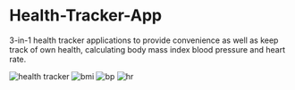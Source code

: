 # Health-Tracker-App
3-in-1 health tracker applications to provide convenience as well as keep track of own health, calculating body mass index blood pressure and heart rate.

![health tracker](https://user-images.githubusercontent.com/48885389/107739187-499a0880-6d43-11eb-834c-4a0556aa6c06.png)
![bmi](https://user-images.githubusercontent.com/48885389/107739191-4c94f900-6d43-11eb-9564-592a7c5c4b57.png)
![bp](https://user-images.githubusercontent.com/48885389/107739198-4f8fe980-6d43-11eb-9b12-3d74b7b64487.png)
![hr](https://user-images.githubusercontent.com/48885389/107739205-528ada00-6d43-11eb-84b8-e6b07da111be.png)
